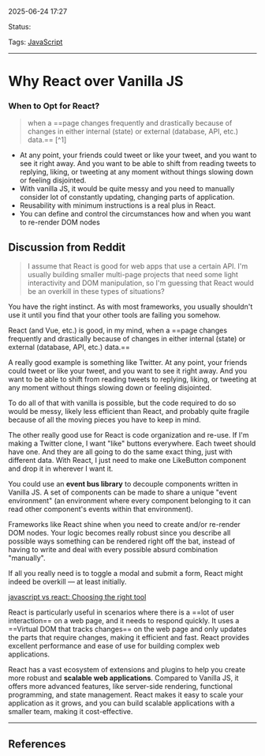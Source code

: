 
2025-06-24 17:27

Status:

Tags:  [JavaScript](3%20-%20Tags/JavaScript.md)

---
# Why React over Vanilla JS
### When to Opt for React?
>when a ==page changes frequently and drastically because of changes in either internal (state) or external (database, API, etc.) data.==  [^1] 

- At any point, your friends could tweet or like your tweet, and you want to see it right away. And you want to be able to shift from reading tweets to replying, liking, or tweeting at any moment without things slowing down or feeling disjointed.
- With vanilla JS, it would be quite messy and you need to manually consider lot of constantly updating, changing parts of application.
- Reusability with minimum instructions is a real plus in React.
- You can define and control the circumstances how and when you want to re-render DOM nodes

## Discussion from Reddit

> I assume that React is good for web apps that use a certain API. I'm usually building smaller multi-page projects that need some light interactivity and DOM manipulation, so I'm guessing that React would be an overkill in these types of situations?

You have the right instinct. As with most frameworks, you usually shouldn't use it until you find that your other tools are failing you somehow.

React (and Vue, etc.) is good, in my mind, when a ==page changes frequently and drastically because of changes in either internal (state) or external (database, API, etc.) data.==

A really good example is something like Twitter. At any point, your friends could tweet or like your tweet, and you want to see it right away. And you want to be able to shift from reading tweets to replying, liking, or tweeting at any moment without things slowing down or feeling disjointed.

To do all of that with vanilla is possible, but the code required to do so would be messy, likely less efficient than React, and probably quite fragile because of all the moving pieces you have to keep in mind.

The other really good use for React is code organization and re-use. If I'm making a Twitter clone, I want "like" buttons everywhere. Each tweet should have one. And they are all going to do the same exact thing, just with different data. With React, I just need to make one LikeButton component and drop it in wherever I want it.

You could use an **event bus library** to decouple components written in Vanilla JS. A set of components can be made to share a unique "event environment" (an environment where every component belonging to it can read other component's events within that environment).

Frameworks like React shine when you need to create and/or re-render DOM nodes. Your logic becomes really robust since you describe all possible ways something can be rendered right off the bat, instead of having to write and deal with every possible absurd combination "manually".

If all you really need is to toggle a modal and submit a form, React might indeed be overkill — at least initially.

 [javascript vs react: Choosing the right tool](https://www.asynclabs.co/blog/software-development/vanilla-javascript-vs-react-choosing-the-right-tool-for-web-development/)

React is particularly useful in scenarios where there is a ==lot of user interaction== on a web page, and it needs to respond quickly. It uses a ==Virtual DOM that tracks changes== on the web page and only updates the parts that require changes, making it efficient and fast. React provides excellent performance and ease of use for building complex web applications.

React has a vast ecosystem of extensions and plugins to help you create more robust and **scalable web applications**. Compared to Vanilla JS, it offers more advanced features, like server-side rendering, functional programming, and state management. React makes it easy to scale your application as it grows, and you can build scalable applications with a smaller team, making it cost-effective.

---
## References
